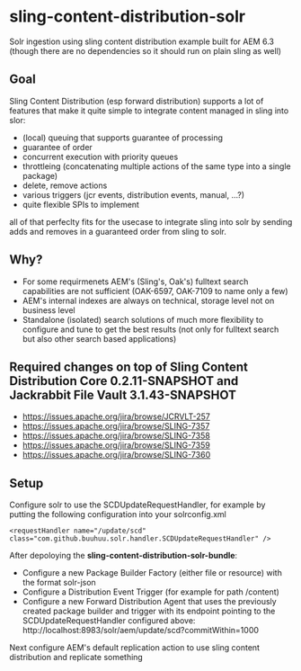 # sling-content-distribution-solr

Solr ingestion using sling content distribution example built for AEM 6.3 (though there are no dependencies so it should run on plain sling as well)

## Goal

Sling Content Distribution (esp forward distribution) supports a lot of features that make it quite simple to integrate content managed in sling into slor:

- (local) queuing that supports guarantee of processing
- guarantee of order
- concurrent execution with priority queues
- throttleing (concatenating multiple actions of the same type into a single package)
- delete, remove actions
- various triggers (jcr events, distribution events, manual, ...?)
- quite flexible SPIs to implement

all of that perfeclty fits for the usecase to integrate sling into solr by sending adds and removes in a guaranteed order from sling to solr.

## Why?

- For some requirmenets AEM's (Sling's, Oak's) fulltext search capabilities are not sufficient (OAK-6597, OAK-7109 to name only a few)
- AEM's internal indexes are always on technical, storage level not on business level
- Standalone (isolated) search solutions of much more flexibility to configure and tune to get the best results (not only for fulltext search but also other search based applications)

## Required changes on top of Sling Content Distribution Core 0.2.11-SNAPSHOT and Jackrabbit File Vault 3.1.43-SNAPSHOT

- https://issues.apache.org/jira/browse/JCRVLT-257
- https://issues.apache.org/jira/browse/SLING-7357
- https://issues.apache.org/jira/browse/SLING-7358
- https://issues.apache.org/jira/browse/SLING-7359
- https://issues.apache.org/jira/browse/SLING-7360

## Setup

Configure solr to use the SCDUpdateRequestHandler, for example by putting the following configuration into your solrconfig.xml

```
<requestHandler name="/update/scd" class="com.github.buuhuu.solr.handler.SCDUpdateRequestHandler" />
```

After depoloying the **sling-content-distribution-solr-bundle**:

- Configure a new Package Builder Factory (either file or resource) with the format solr-json
- Configure a Distribution Event Trigger (for example for path /content)
- Configure a new Forward Distribution Agent that uses the previously created package builder and trigger with its endpoint pointing to the SCDUpdateRequestHandler configured above: http://localhost:8983/solr/aem/update/scd?commitWithin=1000

Next configure AEM's default replication action to use sling content distribution and replicate something
